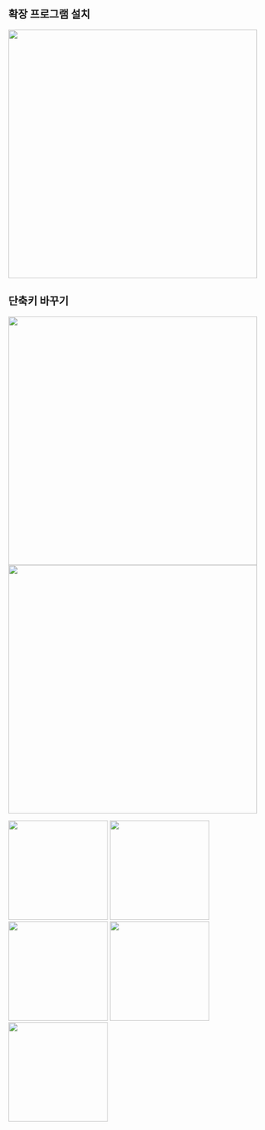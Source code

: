 

## 확장 프로그램 설치
<img src="https://user-images.githubusercontent.com/34564706/87933770-d0964380-cac8-11ea-8889-f586c0a2c587.png" width=500></img>


## 단축키 바꾸기
<img src="https://user-images.githubusercontent.com/34564706/87933911-13581b80-cac9-11ea-93b3-3f747fd4658a.png" width=500></img>
<img src="https://user-images.githubusercontent.com/34564706/87933917-15ba7580-cac9-11ea-9c92-e9079a93707a.png" width=500></img>


<img src="" width=200></img>
<img src="" width=200></img>
<img src="" width=200></img>
<img src="" width=200></img>
<img src="" width=200></img>